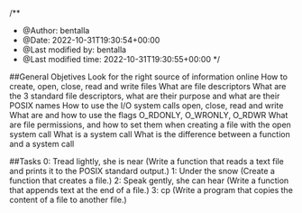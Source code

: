 /**
 * @Author: bentalla
 * @Date:   2022-10-31T19:30:54+00:00
 * @Last modified by:   bentalla
 * @Last modified time: 2022-10-31T19:30:55+00:00
 */

##General Objetives
Look for the right source of information online
How to create, open, close, read and write files
What are file descriptors
What are the 3 standard file descriptors, what are their purpose and what are their POSIX names
How to use the I/O system calls open, close, read and write
What are and how to use the flags O_RDONLY, O_WRONLY, O_RDWR
What are file permissions, and how to set them when creating a file with the open system call
What is a system call
What is the difference between a function and a system call

##Tasks
0: Tread lightly, she is near (Write a function that reads a text file and prints it to the POSIX standard output.)
1: Under the snow (Create a function that creates a file.)
2: Speak gently, she can hear (Write a function that appends text at the end of a file.)
3: cp (Write a program that copies the content of a file to another file.)
